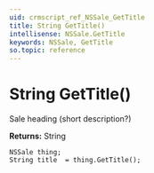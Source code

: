 ```yaml
---
uid: crmscript_ref_NSSale_GetTitle
title: String GetTitle()
intellisense: NSSale.GetTitle
keywords: NSSale, GetTitle
so.topic: reference
---
```


# String GetTitle()

Sale heading (short description?)

**Returns:** String

```crmscript
NSSale thing;
String title  = thing.GetTitle();
```

